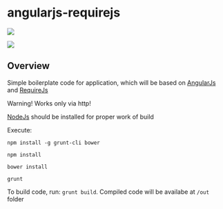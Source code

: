 angularjs-requirejs
===================

![](https://david-dm.org/shustariov-andrey/angularjs-requirejs.png)

![](https://david-dm.org/shustariov-andrey/angularjs-requirejs/dev-status.png)

Overview
--------

Simple boilerplate code for application, which will be based on [AngularJs](http://www.angularjs.org/) and [RequireJs](http://requirejs.org/)

Warning!
Works only via http!

[NodeJs](http://nodejs.org/) should be installed for proper work of build

Execute:

`npm install -g grunt-cli bower`

`npm install`

`bower install`

`grunt`

To build code, run: `grunt build`. Compiled code will be availabe at `/out` folder
